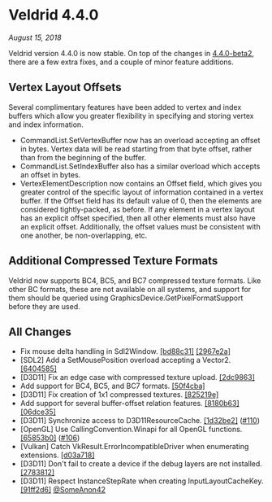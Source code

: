 # Veldrid 4.4.0

*August 15, 2018*

Veldrid version 4.4.0 is now stable. On top of the changes in [4.4.0-beta2](4.4.0-beta2.md), there are a few extra fixes, and a couple of minor feature additions.

## Vertex Layout Offsets

Several complimentary features have been added to vertex and index buffers which allow you greater flexibility in specifying and storing vertex and index information.

* CommandList.SetVertexBuffer now has an overload accepting an offset in bytes. Vertex data will be read starting from that byte offset, rather than from the beginning of the buffer.
* CommandList.SetIndexBuffer also has a similar overload which accepts an offset in bytes.
* VertexElementDescription now contains an Offset field, which gives you greater control of the specific layout of information contained in a vertex buffer. If the Offset field has its default value of 0, then the elements are considered tightly-packed, as before. If any element in a vertex layout has an explicit offset specified, then all other elements must also have an explicit offset. Additionally, the offset values must be consistent with one another, be non-overlapping, etc.

## Additional Compressed Texture Formats

Veldrid now supports BC4, BC5, and BC7 compressed texture formats. Like other BC formats, these are not available on all systems, and support for them should be queried using GraphicsDevice.GetPixelFormatSupport before they are used.

## All Changes

* Fix mouse delta handling in Sdl2Window. [[bd88c31]](https://github.com/mellinoe/veldrid/commit/bd88c31f1e6d750482070745c244d39600825b84) [[2967e2a]](https://github.com/mellinoe/veldrid/commit/2967e2a6198b0dc7d33a6e16076c4e50ee05a709)
* [SDL2] Add a SetMousePosition overload accepting a Vector2. [[6404585]](https://github.com/mellinoe/veldrid/commit/640458561b140dd4ca1610a20dd8610709651c9b)
* [D3D11] Fix an edge case with compressed texture upload. [[2dc9863]](https://github.com/mellinoe/veldrid/commit/2dc986382b3749c49c87a65f0baa523219168cda)
* Add support for BC4, BC5, and BC7 formats. [[50f4cba]](https://github.com/mellinoe/veldrid/commit/50f4cba61e2c4bd01371f02b42d52110fcddce17)
* [D3D11] Fix creation of 1x1 compressed textures. [[825219e]](https://github.com/mellinoe/veldrid/commit/825219e392fe4c1c7f796d2c8499c4f537a716c6)
* Add support for several buffer-offset relation features. [[8180b63]](https://github.com/mellinoe/veldrid/commit/8180b63c5aad720cefe247e2bae87538d17dbe7f) [[06dce35]](https://github.com/mellinoe/veldrid/commit/06dce35836da703147b5c5b9fd074818d675a9bc)
* [D3D11] Synchronize access to D3D11ResourceCache. [[1d32be2]](https://github.com/mellinoe/veldrid/commit/1d32be2b64f869c454b3b9071aafc4cf79d8b4d6) ([#110](https://github.com/mellinoe/veldrid/issues/110))
* [OpenGL] Use CallingConvention.Winapi for all OpenGL functions. [[65853b0]](https://github.com/mellinoe/veldrid/commit/65853b0585d17fbf799548a2fb5a9e603cf216d0) ([#106](https://github.com/mellinoe/veldrid/issues/106))
* [Vulkan] Catch VkResult.ErrorIncompatibleDriver when enumerating extensions. [[d03a718]](https://github.com/mellinoe/veldrid/commit/d03a718b43f75d95a3862d55a31dd0ab18b0f909)
* [D3D11] Don't fail to create a device if the debug layers are not installed. [[2783812]](https://github.com/mellinoe/veldrid/commit/2783812852f18c2f6950508362f93a16bacf0cc3)
* [D3D11] Respect InstanceStepRate when creating InputLayoutCacheKey. [[91ff2d6]](https://github.com/mellinoe/veldrid/commit/91ff2d643a127fb9520af2e3a0d96161b10b4e7a) [@SomeAnon42](https://github.com/SomeAnon42)
